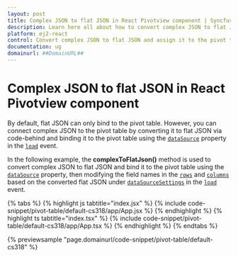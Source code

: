 ```yaml
---
layout: post
title: Complex JSON to flat JSON in React Pivotview component | Syncfusion
description: Learn here all about how to convert complex JSON to flat JSON and assign it to the pivot table in Syncfusion React of Syncfusion Essential JS 2 and more.
platform: ej2-react
control: Convert complex JSON to flat JSON and assign it to the pivot table 
documentation: ug
domainurl: ##DomainURL##
---
```


<!-- markdownlint-disable MD009 -->

# Complex JSON to flat JSON in React Pivotview component

By default, flat JSON can only bind to the pivot table. However, you can connect complex JSON to the pivot table by converting it to flat JSON via code-behind and binding it to the pivot table using the [`dataSource`](https://ej2.syncfusion.com/react/documentation/api/pivotview/dataSourceSettings/#datasource) property in the [`load`](https://ej2.syncfusion.com/react/documentation/api/pivotview/#load) event.

In the following example, the **complexToFlatJson()** method is used to convert complex JSON to flat JSON and bind it to the pivot table using the [`dataSource`](https://ej2.syncfusion.com/react/documentation/api/pivotview/dataSourceSettings/#datasource) property, then modifying the field names in the [`rows`](https://ej2.syncfusion.com/vue/documentation/api/pivotview/dataSourceSettings/#rows) and [`columns`](https://ej2.syncfusion.com/react/documentation/api/pivotview/dataSourceSettingsModel/#columns) based on the converted flat JSON under [`dataSourceSettings`](https://ej2.syncfusion.com/react/documentation/api/pivotview#datasourcesettings) in the [`load`](https://ej2.syncfusion.com/react/documentation/api/pivotview/#load) event.

{% tabs %}
{% highlight js tabtitle="index.jsx" %}
{% include code-snippet/pivot-table/default-cs318/app/App.jsx %}
{% endhighlight %}
{% highlight ts tabtitle="index.tsx" %}
{% include code-snippet/pivot-table/default-cs318/app/App.tsx %}
{% endhighlight %}
{% endtabs %}

 {% previewsample "page.domainurl/code-snippet/pivot-table/default-cs318" %}